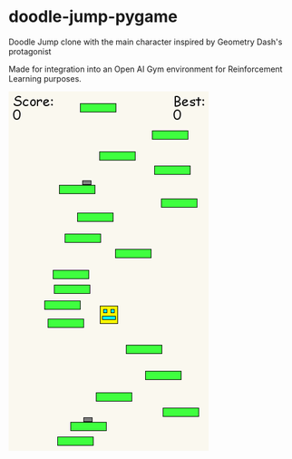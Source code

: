 # doodle-jump-pygame
Doodle Jump clone with the main character inspired by Geometry Dash's protagonist

Made for integration into an Open AI Gym environment for Reinforcement Learning purposes.

![screenshot](screenshot.gif)
